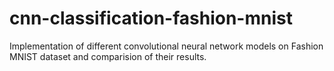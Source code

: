 # cnn-classification-fashion-mnist

Implementation of different convolutional neural network models on Fashion MNIST dataset and comparision of their results.

